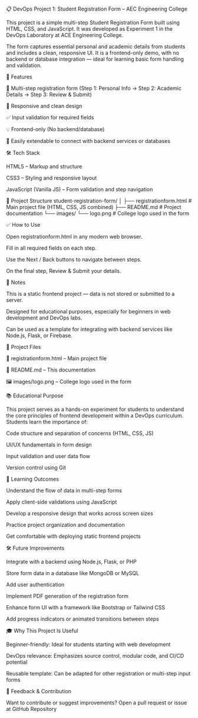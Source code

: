 📋 DevOps Project 1: Student Registration Form – AEC Engineering College

This project is a simple multi-step Student Registration Form built using HTML, CSS, and JavaScript. It was developed as Experiment 1 in the DevOps Laboratory at ACE Engineering College.

The form captures essential personal and academic details from students and includes a clean, responsive UI. It is a frontend-only demo, with no backend or database integration — ideal for learning basic form handling and validation.

🚀 Features

📝 Multi-step registration form
(Step 1: Personal Info → Step 2: Academic Details → Step 3: Review & Submit)

🎨 Responsive and clean design

✅ Input validation for required fields

💡 Frontend-only (No backend/database)

🔄 Easily extendable to connect with backend services or databases

🛠️ Tech Stack

HTML5 – Markup and structure

CSS3 – Styling and responsive layout

JavaScript (Vanilla JS) – Form validation and step navigation

📂 Project Structure
student-registration-form/
│
├── registrationform.html    # Main project file (HTML, CSS, JS combined)
├── README.md                # Project documentation
└── images/
    └── logo.png             # College logo used in the form

✅ How to Use

Open registrationform.html
 in any modern web browser.

Fill in all required fields on each step.

Use the Next / Back buttons to navigate between steps.

On the final step, Review & Submit your details.

📌 Notes

This is a static frontend project — data is not stored or submitted to a server.

Designed for educational purposes, especially for beginners in web development and DevOps labs.

Can be used as a template for integrating with backend services like Node.js, Flask, or Firebase.

🔗 Project Files

📄 registrationform.html
 – Main project file

🧾 README.md
 – This documentation

🖼️ images/logo.png
 – College logo used in the form

📚 Educational Purpose

This project serves as a hands-on experiment for students to understand the core principles of frontend development within a DevOps curriculum. Students learn the importance of:

Code structure and separation of concerns (HTML, CSS, JS)

UI/UX fundamentals in form design

Input validation and user data flow

Version control using Git

🧠 Learning Outcomes

Understand the flow of data in multi-step forms

Apply client-side validations using JavaScript

Develop a responsive design that works across screen sizes

Practice project organization and documentation

Get comfortable with deploying static frontend projects

🛠️ Future Improvements

Integrate with a backend using Node.js, Flask, or PHP

Store form data in a database like MongoDB or MySQL

Add user authentication

Implement PDF generation of the registration form

Enhance form UI with a framework like Bootstrap or Tailwind CSS

Add progress indicators or animated transitions between steps

🎓 Why This Project Is Useful

Beginner-friendly: Ideal for students starting with web development

DevOps relevance: Emphasizes source control, modular code, and CI/CD potential

Reusable template: Can be adapted for other registration or multi-step input forms

💬 Feedback & Contribution

Want to contribute or suggest improvements?
Open a pull request or issue at GitHub Repository
